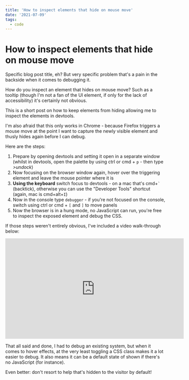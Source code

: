```yaml
---
title: 'How to inspect elements that hide on mouse move'
date: '2021-07-09'
tags:
  - code
---
```


# How to inspect elements that hide on mouse move

Specific blog post title, eh? But very specific problem that's a pain in the backside when it comes to debugging it.

How do you inspect an element that hides on mouse move? Such as a tooltip (though I'm not a fan of the UI element, if only for the lack of accessibility) it's certainly not obvious.

<!--more-->

This is a short post on how to keep elements from hiding allowing me to inspect the elements in devtools.

I'm also afraid that this only works in Chrome - because Firefox triggers a mouse move at the point I want to capture the newly visible element and thusly hides again before I can debug.

Here are the steps:

1. Prepare by opening devtools and setting it open in a separate window (whilst in devtools, open the palette by using ctrl or cmd + `p` - then type _>undock_)
2. Now focusing on the browser window again, hover over the triggering element and leave the mouse pointer where it is
3. **Using the keyboard** switch focus to devtools - on a mac that's cmd+`` ` `` (backtick), otherwise you can use the "Developer Tools" shortcut (again, mac is cmd+alt+`I`)
4. Now in the console type `debugger` - if you're not focused on the console, switch using ctrl or cmd + `[` and `]` to move panels
5. Now the browser is in a hung mode, no JavaScript can run, you're free to inspect the exposed element and debug the CSS.

If those steps weren't entirely obvious, I've included a video walk-through below:

<iframe width="560" height="315" src="https://www.youtube-nocookie.com/embed/e3giXinNiP8" title="YouTube video player" frameborder="0" allow="picture-in-picture" allowfullscreen></iframe>

That all said and done, I had to debug an existing system, but when it comes to hover effects, at the very least toggling a CSS class makes it a lot easier to debug. It also means it can be a default state of shown if there's no JavaScript (for instance).

Even better: don't resort to help that's hidden to the visitor by default!
